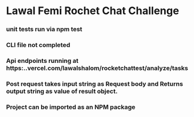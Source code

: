 # Lawal Femi Rochet Chat Challenge

### unit tests run via npm test

### CLI file not completed

### Api endpoints running at https:..vercel.com/lawalshalom/rocketchattest/analyze/tasks

### Post request takes input string as Request body and Returns output string as value of result object.

### Project can be imported as an NPM package
